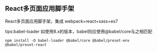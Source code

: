## React多页面应用脚手架

React多页面应用脚手架，集成 webpack+react+sass+es7 

tips:babel-loader 如使用8.x的版本，babel则应使用@babel/core与之相匹配
```
npm install -D babel-loader @babel/core @babel/preset-env @babel/preset-react
```